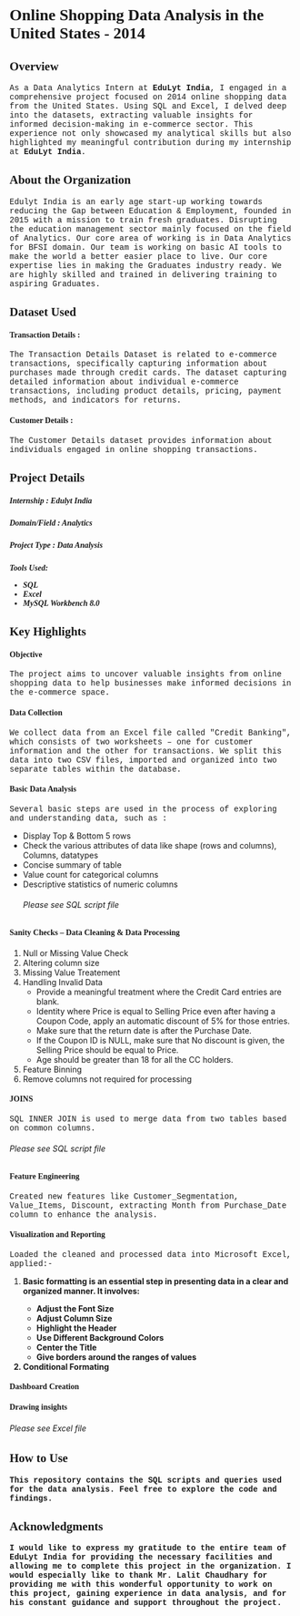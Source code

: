 <h1 style="font-family:verdana;">Online Shopping Data Analysis in the United States - 2014</h1> 

<h2 style="font-family:verdana;">Overview</h2>
<p style="font-family:courier;">As a Data Analytics Intern at <b>EduLyt India</b>, I engaged in a comprehensive project focused on 2014 online shopping data from the United States. Using SQL and Excel, I delved deep into the datasets, extracting valuable insights for informed decision-making in e-commerce sector. This experience not only showcased my analytical skills but also highlighted my meaningful contribution during my internship at <b>EduLyt India</b>.
</p>
<h2 style="font-family:verdana;">About the Organization</h2> 
<P style="font-family:courier;">
Edulyt India is an early age start-up working towards reducing the Gap between Education & 
Employment, founded in 2015 with a mission to train fresh graduates. Disrupting the education 
management sector mainly focused on the field of Analytics. 
Our core area of working is in Data Analytics for BFSI domain. 
Our team is working on basic AI tools to make the world a better easier place to live. Our core 
expertise lies in making the Graduates industry ready. We are highly skilled and trained in 
delivering training to aspiring Graduates. </p>

<h2 style="font-family:verdana;">Dataset Used</h2>
<h4 style="font-family:verdana;">Transaction Details :</h4>
<p style="font-family:courier;">The Transaction Details Dataset is related to e-commerce transactions, specifically capturing information about purchases made through credit cards.
The dataset capturing detailed information about individual e-commerce transactions, including product details, pricing, payment methods, and indicators for returns.</p>

<h4 style="font-family:verdana;">Customer Details :</h4>
<p style="font-family:courier;">The Customer Details dataset provides information about individuals engaged in online shopping transactions.</p>


<h2 style="font-family:verdana;">Project Details</h2>
<h5 style="font-family:verdana;">Internship : Edulyt India</h5>
<h5 style="font-family:verdana;">Domain/Field : Analytics</h5>
<h5 style="font-family:verdana;">Project Type : Data Analysis</h5>
<h5 style="font-family:verdana;">Tools Used:
<ul>
  <li>SQL</li>
  <li>Excel</li>
  <li>MySQL Workbench 8.0</li>
</ul></h6>

<h2 style="font-family:verdana;">Key Highlights</h2>
<h4 style="font-family:verdana;">Objective</h4>
<p style="font-family:courier;">The project aims to uncover valuable insights from online shopping data to help businesses make informed decisions in the e-commerce space.</p>
<h4 style="font-family:verdana;">Data Collection</h4>
<p style="font-family:courier;">We collect data from an Excel file called "Credit Banking", which consists of two worksheets – one for customer information and the other for transactions. We split this data into two CSV files, imported and organized into two separate tables within the database.</p>
<h4 style="font-family:verdana;">Basic Data Analysis</h4>
<p style="font-family:courier;">Several basic steps are used in the process of exploring and understanding data, such as :
<ul>
  <li>Display Top & Bottom 5 rows</li>
  <li>Check the various attributes of data like shape (rows and columns), Columns, datatypes</li>
  <li>Concise summary of table</li>
  <li>Value count for categorical columns</li>
  <li>Descriptive statistics of numeric columns</li>
  <h6>Please see SQL script file</h6>
</ul> 
</p>
<h4 style="font-family:verdana;">Sanity Checks – Data Cleaning & Data Processing</h4>
<p style="font-family:courier;">
  <ol>
    <li>Null or Missing Value Check</li>
    <li>Altering column size</li>
    <li>Missing Value Treatement</li>
    <li>Handling Invalid Data
        <ul>
          <li>Provide a meaningful treatment where the Credit Card entries are blank.</li>
          <li>Identity where Price is equal to Selling Price even after having a Coupon Code, apply an 
              automatic discount of 5% for those entries.</li>
          <li>Make sure that the return date is after the Purchase Date.</li>
          <li>If the Coupon ID is NULL, make sure that No discount is given, the Selling Price should be equal 
              to Price.</li>
          <li>Age should be greater than 18 for all the CC holders.</li>
        </ul>
    </li>
    <li>Feature Binning</li>
    <li>Remove columns not required for processing</li>
  </ol>
</p>
<h4 style="font-family:verdana;">JOINS</h4>
<p style="font-family:courier;">SQL INNER JOIN is used to merge data from two tables based on common columns.</p>
<h6>Please see SQL script file</h6>

<h4 style="font-family:verdana;">Feature Engineering</h4>
<p style="font-family:courier;">Created new features like Customer_Segmentation, Value_Items, Discount, extracting Month from Purchase_Date column to enhance the analysis.</p>

<h4 style="font-family:verdana;">Visualization and Reporting</h4>
<p style="font-family:courier;">Loaded the cleaned and processed data into Microsoft Excel, applied:-
  <ol>
    <li><b>Basic formatting<b> is an essential step in presenting data in a clear and organized manner. It 
           involves:
        <ul>
          <li>Adjust the Font Size</li>
          <li>Adjust Column Size</li>
          <li>Highlight the Header</li>
          <li>Use Different Background Colors</li>
          <li>Center the Title</li>
          <li>Give borders around the ranges of values</li>
        </ul>
    </li>
    <li>Conditional Formating</li>
  </ol>
</p>

<h4 style="font-family:verdana;">Dashboard Creation</h4>
<p style="font-family:courier;"></p>

<h4 style="font-family:verdana;">Drawing insights</h4>
<p style="font-family:courier;"></p>
<h6>Please see Excel file</h6>






<h2 style="font-family:verdana;">How to Use</h2>
<p style="font-family:courier;">This repository contains the SQL scripts and queries used for the data analysis. Feel free to explore the code and findings.</p>

<h2 style="font-family:verdana;">Acknowledgments</h2>
<p style="font-family:courier;">I would like to express my gratitude to the entire team of <b>EduLyt India</b> for providing the necessary facilities and allowing me to complete this project in the organization. I would especially like to thank <b>Mr. Lalit Chaudhary</b> for providing me with this wonderful opportunity to work on this project, gaining experience in data analysis, and for his constant guidance and support throughout the project.</p>


